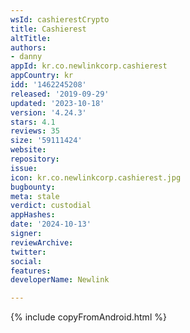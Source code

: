 ```yaml
---
wsId: cashierestCrypto
title: Cashierest
altTitle: 
authors:
- danny
appId: kr.co.newlinkcorp.cashierest
appCountry: kr
idd: '1462245208'
released: '2019-09-29'
updated: '2023-10-18'
version: '4.24.3'
stars: 4.1
reviews: 35
size: '59111424'
website: 
repository: 
issue: 
icon: kr.co.newlinkcorp.cashierest.jpg
bugbounty: 
meta: stale
verdict: custodial
appHashes: 
date: '2024-10-13'
signer: 
reviewArchive: 
twitter: 
social: 
features: 
developerName: Newlink

---
```


{% include copyFromAndroid.html %}